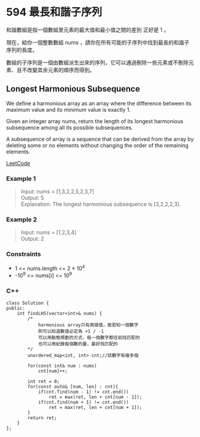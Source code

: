 # 594 最長和諧子序列

和諧數組是指一個數組里元素的最大值和最小值之間的差別 正好是 1 。

現在，給你一個整數數組 nums ，請你在所有可能的子序列中找到最長的和諧子序列的長度。

數組的子序列是一個由數組派生出來的序列，它可以通過刪除一些元素或不刪除元素、且不改變其余元素的順序而得到。

## Longest Harmonious Subsequence

We define a harmonious array as an array where the difference between its maximum value and its minimum value is exactly 1.

Given an integer array nums, return the length of its longest harmonious subsequence among all its possible subsequences.

A subsequence of array is a sequence that can be derived from the array by deleting some or no elements without changing the order of the remaining elements.

[LeetCode](https://leetcode.cn/problems/n-ary-tree-postorder-traversal/)

### Example 1

>Input: nums = [1,3,2,2,5,2,3,7]  
Output: 5  
Explanation: The longest harmonious subsequence is [3,2,2,2,3].  

### Example 2

> Input: nums = [1,2,3,4]  
Output: 2  


### Constraints

* 1 <= nums.length <= 2 * 10<sup>4</sup>
* -10<sup>9</sup> <= nums[i] <= 10<sup>9</sup>

### C++ 

```
class Solution {
public:
    int findLHS(vector<int>& nums) {
        /*
            harmonious array只有兩個值，故若知一個數字
            則可以知道數值必定為 +1 / -1
            可以用動態規劃的方式，每一個數字都往前找匹配的
            也可以用紀錄每個數的量，最好找匹配的
        */
        unordered_map<int, int> cnt;//該數字有幾多個

        for(const int& num : nums)
            cnt[num]++;

        int ret = 0;
        for(const auto& [num, len] : cnt){
            if(cnt.find(num - 1) != cnt.end())
                ret = max(ret, len + cnt[num - 1]);
            if(cnt.find(num + 1) != cnt.end())
                ret = max(ret, len + cnt[num + 1]);
        }
        return ret;
    }
};
```